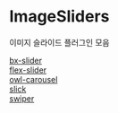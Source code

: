 # ImageSliders
이미지 슬라이드 플러그인 모음


[bx-slider](https://human-aloha.github.io/ImageSliders/bx-slider/index.html "bx-slider")
<br>
[flex-slider](https://human-aloha.github.io/ImageSliders/flex-slider/index.html "flex-slider")
<br>
[owl-carousel](https://human-aloha.github.io/ImageSliders/owl-carousel/index.html "owl-carousel")
<br>
[slick](https://human-aloha.github.io/ImageSliders/slick/index.html "slick")
<br>
[swiper](https://human-aloha.github.io/ImageSliders/swiper/index.html "swiper")
<br>
